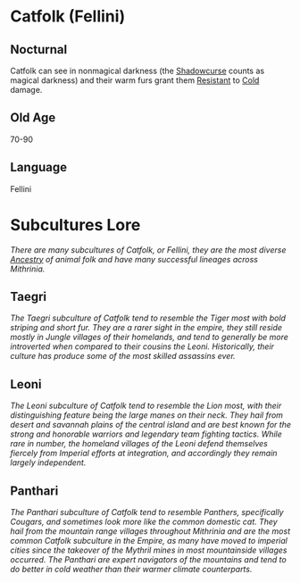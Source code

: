 # Catfolk (Fellini)

## Nocturnal

Catfolk can see in nonmagical darkness (the [Shadowcurse](../../Game%20Procedures/Hazards/Shadowcurse.md) counts as magical darkness) and their warm furs grant them [Resistant](../../Game%20Procedures/Conditions/Resistant.md) to [Cold](../../Game%20Procedures/Combat/Damage%20Types/Cold.md) damage.

## Old Age

70-90

## Language

Fellini

# Subcultures Lore

*There are many subcultures of Catfolk, or Fellini, they are the most diverse [Ancestry](Ancestry.md) of animal folk and have many successful lineages across Mithrinia.*

## Taegri

*The Taegri subculture of Catfolk tend to resemble the Tiger most with bold striping and short fur. They are a rarer sight in the empire, they still reside mostly in Jungle villages of their homelands, and tend to generally be more introverted when compared to their cousins the Leoni. Historically, their culture has produce some of the most skilled assassins ever.*

## Leoni

*The Leoni subculture of Catfolk tend to resemble the Lion most, with their distinguishing feature being the large manes on their neck. They hail from desert and savannah plains of the central island and are best known for the strong and honorable warriors and legendary team fighting tactics. While rare in number, the homeland villages of the Leoni defend themselves fiercely from Imperial efforts at integration, and accordingly they remain largely independent.*

## Panthari

*The Panthari subculture of Catfolk tend to resemble Panthers, specifically Cougars, and sometimes look more like the common domestic cat. They hail from the mountain range villages throughout Mithrinia and are the most common Catfolk subculture in the Empire, as many have moved to imperial cities since the takeover of the Mythril mines in most mountainside villages occurred. The Panthari are expert navigators of the mountains and tend to do better in cold weather than their warmer climate counterparts.*
